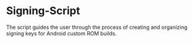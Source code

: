 # Signing-Script
The script guides the user through the process of creating and organizing signing keys for Android custom ROM builds.
